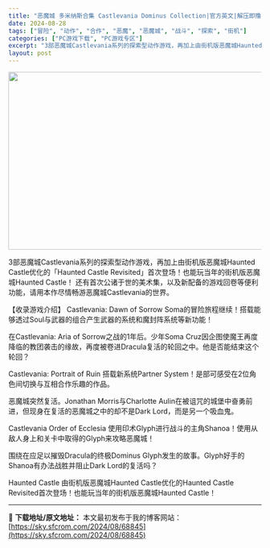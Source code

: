 ```yaml
---
title: "恶魔城 多米纳斯合集 Castlevania Dominus Collection|官方英文|解压即撸|"
date: 2024-08-28
tags: ["冒险", "动作", "合作", "恶魔", "恶魔城", "战斗", "探索", "街机"]
categories: ["PC游戏下载", "PC游戏专区"]
excerpt: "3部恶魔城Castlevania系列的探索型动作游戏，再加上由街机版恶魔城Haunted Castle优化的「Haunted Castle Revisited」首次登场！也能玩当年的街机版恶魔城Haunted Castle！ 还有首次公诸于世的美术集，以及新配备的游戏回卷等便利功能，请用本作尽情畅游&hellip;"
layout: post
---
```


<img class="aligncenter size-full wp-image-68846" src="https://sky.sfcrom.com/wp-content/uploads/2024/08/2024082811192198.webp" alt="" width="616" height="353" />

3部恶魔城Castlevania系列的探索型动作游戏，再加上由街机版恶魔城Haunted Castle优化的「Haunted Castle Revisited」首次登场！也能玩当年的街机版恶魔城Haunted Castle！
还有首次公诸于世的美术集，以及新配备的游戏回卷等便利功能，请用本作尽情畅游恶魔城Castlevania的世界。

【收录游戏介绍】
Castlevania: Dawn of Sorrow
Soma的冒险旅程继续！搭载能够透过Soul与武器的组合产生武器的系统和魔封阵系统等新功能！

在Castlevania: Aria of Sorrow之战的1年后。少年Soma Cruz因企图使魔王再度降临的教团袭击的缘故，再度被卷进Dracula复活的轮回之中。他是否能结束这个轮回？

Castlevania: Portrait of Ruin
搭载新系统Partner System！是部可感受在2位角色间切换与互相合作乐趣的作品。

恶魔城突然复活。Jonathan Morris与Charlotte Aulin在被诅咒的城堡中奋勇前进，但现身在复活的恶魔城之中的却不是Dark Lord，而是另一个吸血鬼。

Castlevania Order of Ecclesia
使用印术Glyph进行战斗的主角Shanoa！使用从敌人身上和关卡中取得的Glyph来攻略恶魔城！

围绕在应足以摧毁Dracula的终极Dominus Glyph发生的故事。Glyph好手的Shanoa有办法战胜并阻止Dark Lord的复活吗？

Haunted Castle
由街机版恶魔城Haunted Castle优化的Haunted Castle Revisited首次登场！也能玩当年的街机版恶魔城Haunted Castle！

---
📖 **下载地址/原文地址：** 本文最初发布于我的博客网站：[https://sky.sfcrom.com/2024/08/68845](https://sky.sfcrom.com/2024/08/68845)
